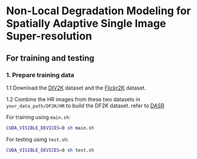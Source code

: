 # Non-Local Degradation Modeling for Spatially Adaptive Single Image Super-resolution

## For training and testing
### 1. Prepare training data 

1.1 Download the [DIV2K](https://data.vision.ee.ethz.ch/cvl/DIV2K/)  dataset and the [Flickr2K](http://cv.snu.ac.kr/research/EDSR/Flickr2K.tar) dataset.

1.2 Combine the HR images from these two datasets in `your_data_path/DF2K/HR` to build the DF2K dataset. 
refer to [DASR](https://github.com/The-Learning-And-Vision-Atelier-LAVA/DASR)

For training using `main.sh`:
```bash
CUDA_VISIBLE_DEVICES=0 sh main.sh
```
For testing using `test.sh`:

```bash
CUDA_VISIBLE_DEVICES=0 sh test.sh
```
